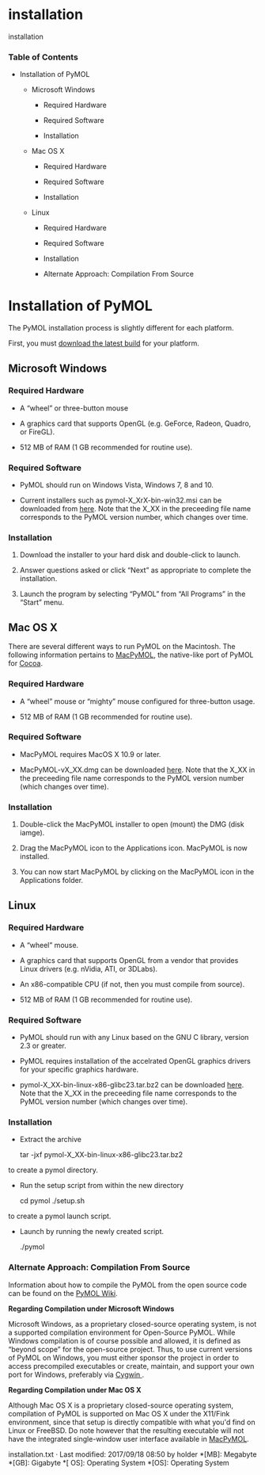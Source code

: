 # installation

installation

### Table of Contents

  * Installation of PyMOL

    * Microsoft Windows

      * Required Hardware

      * Required Software

      * Installation

    * Mac OS X

      * Required Hardware

      * Required Software

      * Installation

    * Linux

      * Required Hardware

      * Required Software

      * Installation

      * Alternate Approach: Compilation From Source




# Installation of PyMOL

The PyMOL installation process is slightly different for each platform. 

First, you must [download the latest build](http://pymol.org/download "http://pymol.org/download") for your platform. 

## Microsoft Windows

### Required Hardware

  * A “wheel” or three-button mouse

  * A graphics card that supports OpenGL (e.g. GeForce, Radeon, Quadro, or FireGL).

  * 512 MB of RAM (1 GB recommended for routine use).




### Required Software

  * PyMOL should run on Windows Vista, Windows 7, 8 and 10.

  * Current installers such as pymol-X_XrX-bin-win32.msi can be downloaded from [here](http://pymol.org/download "http://pymol.org/download"). Note that the X_XX in the preceeding file name corresponds to the PyMOL version number, which changes over time.




### Installation

  1. Download the installer to your hard disk and double-click to launch.

  2. Answer questions asked or click “Next” as appropriate to complete the installation.

  3. Launch the program by selecting “PyMOL” from “All Programs” in the “Start” menu.




## Mac OS X

There are several different ways to run PyMOL on the Macintosh. The following information pertains to [MacPyMOL](/dokuwiki/doku.php?id=macpymol "macpymol"), the native-like port of PyMOL for [Cocoa](http://en.wikipedia.org/wiki/Cocoa_\(API\) "http://en.wikipedia.org/wiki/Cocoa_\(API\)"). 

### Required Hardware

  * A “wheel” mouse or “mighty” mouse configured for three-button usage.

  * 512 MB of RAM (1 GB recommended for routine use).




### Required Software

  * MacPyMOL requires MacOS X 10.9 or later.

  * MacPyMOL-vX_XX.dmg can be downloaded [here](http://pymol.org/dsc/ip "http://pymol.org/dsc/ip"). Note that the X_XX in the preceeding file name corresponds to the PyMOL version number (which changes over time).




### Installation

  1. Double-click the MacPyMOL installer to open (mount) the DMG (disk iamge).

  2. Drag the MacPyMOL icon to the Applications icon. MacPyMOL is now installed.

  3. You can now start MacPyMOL by clicking on the MacPyMOL icon in the Applications folder.




## Linux

### Required Hardware

  * A “wheel” mouse.

  * A graphics card that supports OpenGL from a vendor that provides Linux drivers (e.g. nVidia, ATI, or 3DLabs).

  * An x86-compatible CPU (if not, then you must compile from source).

  * 512 MB of RAM (1 GB recommended for routine use).




### Required Software

  * PyMOL should run with any Linux based on the GNU C library, version 2.3 or greater.

  * PyMOL requires installation of the accelrated OpenGL graphics drivers for your specific graphics hardware.

  * pymol-X_XX-bin-linux-x86-glibc23.tar.bz2 can be downloaded [here](http://pymol.org/dsc/ip "http://pymol.org/dsc/ip"). Note that the X_XX in the preceeding file name corresponds to the PyMOL version number (which changes over time).




### Installation

  * Extract the archive



    
    
    tar -jxf pymol-X_XX-bin-linux-x86-glibc23.tar.bz2

to create a pymol directory. 

  * Run the setup script from within the new directory



    
    
    cd pymol
    ./setup.sh

to create a pymol launch script. 

  * Launch by running the newly created script.



    
    
    ./pymol

### Alternate Approach: Compilation From Source

Information about how to compile the PyMOL from the open source code can be found on the [PyMOL Wiki](http://pymolwiki.org/index.php/Linux_Install "http://pymolwiki.org/index.php/Linux_Install"). 

**Regarding Compilation under Microsoft Windows**

Microsoft Windows, as a proprietary closed-source operating system, is not a supported compilation environment for Open-Source PyMOL. While Windows compilation is of course possible and allowed, it is defined as “beyond scope” for the open-source project. Thus, to use current versions of PyMOL on Windows, you must either sponsor the project in order to access precompiled executables or create, maintain, and support your own port for Windows, preferably via [Cygwin ](http://www.cygwin.com "http://www.cygwin.com"). 

**Regarding Compilation under Mac OS X**

Although Mac OS X is a proprietary closed-source operating system, compilation of PyMOL is supported on Mac OS X under the X11/Fink environment, since that setup is directly compatible with what you'd find on Linux or FreeBSD. Do note however that the resulting executable will not have the integrated single-window user interface available in [MacPyMOL](/dokuwiki/doku.php?id=macpymol "macpymol"). 

installation.txt · Last modified: 2017/09/18 08:50 by holder
  *[MB]: Megabyte
  *[GB]: Gigabyte
  *[ OS]: Operating System
  *[OS]: Operating System
